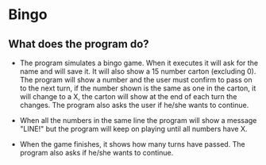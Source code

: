 # Bingo

## What does the program do?

* The program simulates a bingo game. When it executes it will ask for the name and will save it. It will also show a 15 number carton (excluding 0). The program will show a number and the user must confirm to pass on to the next turn, if the number shown is the same as one in the carton, it will change to a X, the carton will show at the end of each turn the changes. The program also asks the user if he/she wants to continue.

* When all the numbers in the same line the program will show a message "LINE!" but the program will keep on playing until all numbers have X.

* When the game finishes, it shows how many turns have passed. The program also asks if he/she wants to continue.

